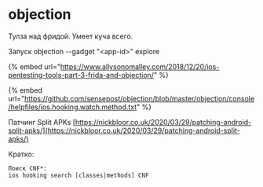 # objection

Тулза над фридой. Умеет куча всего.

Запуск objection --gadget "&lt;app-id&gt;" explore

{% embed url="https://www.allysonomalley.com/2018/12/20/ios-pentesting-tools-part-3-frida-and-objection/" %}

{% embed url="https://github.com/sensepost/objection/blob/master/objection/console/helpfiles/ios.hooking.watch.method.txt" %}

Патчинг Split APKs [https://nickbloor.co.uk/2020/03/29/patching-android-split-apks/](https://nickbloor.co.uk/2020/03/29/patching-android-split-apks/)

Кратко:

```text
Поиск CNF*:
ios hooking search [classes|methods] CNF 

```

